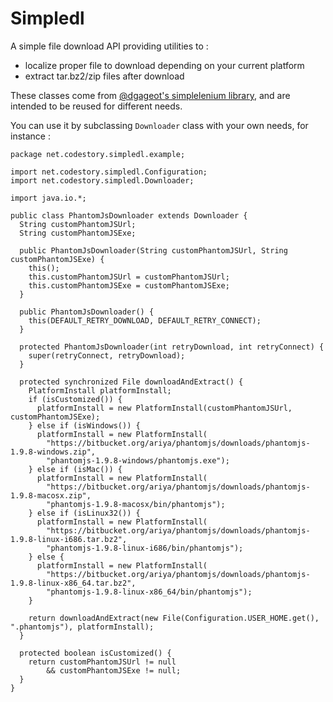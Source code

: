 # Simpledl

A simple file download API providing utilities to :
- localize proper file to download depending on your current platform
- extract tar.bz2/zip files after download

These classes come from [@dgageot's simplelenium library](https://github.com/dgageot/simplelenium), and are intended to be reused for different needs.

You can use it by subclassing `Downloader` class with your own needs, for instance :

```
package net.codestory.simpledl.example;

import net.codestory.simpledl.Configuration;
import net.codestory.simpledl.Downloader;

import java.io.*;

public class PhantomJsDownloader extends Downloader {
  String customPhantomJSUrl;
  String customPhantomJSExe;

  public PhantomJsDownloader(String customPhantomJSUrl, String customPhantomJSExe) {
    this();
    this.customPhantomJSUrl = customPhantomJSUrl;
    this.customPhantomJSExe = customPhantomJSExe;
  }

  public PhantomJsDownloader() {
    this(DEFAULT_RETRY_DOWNLOAD, DEFAULT_RETRY_CONNECT);
  }

  protected PhantomJsDownloader(int retryDownload, int retryConnect) {
    super(retryConnect, retryDownload);
  }

  protected synchronized File downloadAndExtract() {
    PlatformInstall platformInstall;
    if (isCustomized()) {
      platformInstall = new PlatformInstall(customPhantomJSUrl, customPhantomJSExe);
    } else if (isWindows()) {
      platformInstall = new PlatformInstall(
        "https://bitbucket.org/ariya/phantomjs/downloads/phantomjs-1.9.8-windows.zip",
        "phantomjs-1.9.8-windows/phantomjs.exe");
    } else if (isMac()) {
      platformInstall = new PlatformInstall(
        "https://bitbucket.org/ariya/phantomjs/downloads/phantomjs-1.9.8-macosx.zip",
        "phantomjs-1.9.8-macosx/bin/phantomjs");
    } else if (isLinux32()) {
      platformInstall = new PlatformInstall(
        "https://bitbucket.org/ariya/phantomjs/downloads/phantomjs-1.9.8-linux-i686.tar.bz2",
        "phantomjs-1.9.8-linux-i686/bin/phantomjs");
    } else {
      platformInstall = new PlatformInstall(
        "https://bitbucket.org/ariya/phantomjs/downloads/phantomjs-1.9.8-linux-x86_64.tar.bz2",
        "phantomjs-1.9.8-linux-x86_64/bin/phantomjs");
    }

    return downloadAndExtract(new File(Configuration.USER_HOME.get(), ".phantomjs"), platformInstall);
  }

  protected boolean isCustomized() {
    return customPhantomJSUrl != null
        && customPhantomJSExe != null;
  }
}
```
